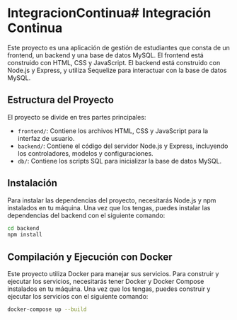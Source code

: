 # IntegracionContinua# Integración Continua

Este proyecto es una aplicación de gestión de estudiantes que consta de un frontend, un backend y una base de datos MySQL. El frontend está construido con HTML, CSS y JavaScript. El backend está construido con Node.js y Express, y utiliza Sequelize para interactuar con la base de datos MySQL.

## Estructura del Proyecto

El proyecto se divide en tres partes principales:

- `frontend/`: Contiene los archivos HTML, CSS y JavaScript para la interfaz de usuario.
- `backend/`: Contiene el código del servidor Node.js y Express, incluyendo los controladores, modelos y configuraciones.
- `db/`: Contiene los scripts SQL para inicializar la base de datos MySQL.

## Instalación

Para instalar las dependencias del proyecto, necesitarás Node.js y npm instalados en tu máquina. Una vez que los tengas, puedes instalar las dependencias del backend con el siguiente comando:

```sh
cd backend
npm install
```

## Compilación y Ejecución con Docker

Este proyecto utiliza Docker para manejar sus servicios. Para construir y ejecutar los servicios, necesitarás tener Docker y Docker Compose instalados en tu máquina. Una vez que los tengas, puedes construir y ejecutar los servicios con el siguiente comando:

```sh
docker-compose up --build
```
